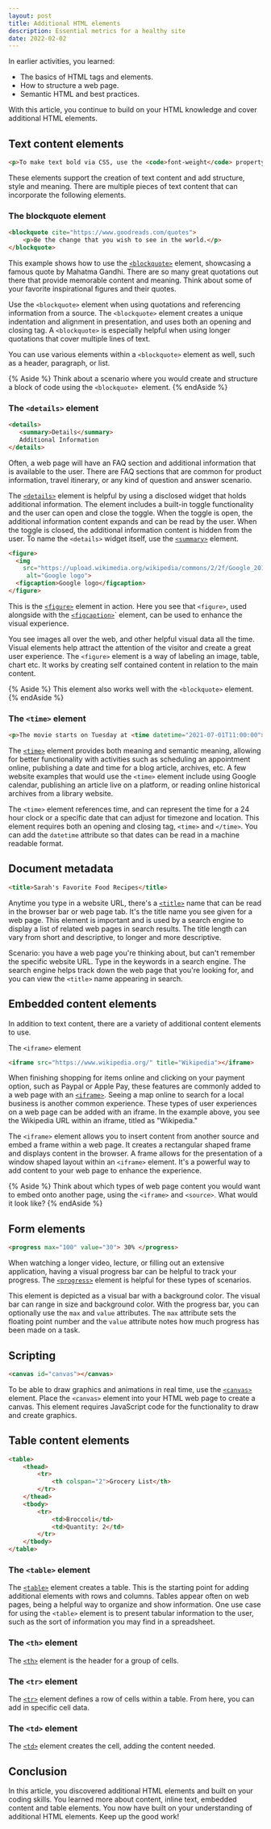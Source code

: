 ```yaml
---
layout: post
title: Additional HTML elements
description: Essential metrics for a healthy site
date: 2022-02-02
---
```


In earlier activities, you learned:

- The basics of  HTML tags and elements. 
- How to structure a web page.
- Semantic HTML and best practices. 

With this article, you continue to build on your HTML knowledge and cover additional HTML elements. 

## Text content elements

```html
<p>To make text bold via CSS, use the <code>font-weight</code> property with the <code>bold</code> property value.</p>
```

These elements support the creation of text content and add structure, style and meaning. There are multiple pieces of text content that can incorporate the following elements. 

### The blockquote element

```html
<blockquote cite="https://www.goodreads.com/quotes">
    <p>Be the change that you wish to see in the world.</p>
</blockquote>
```

This example shows how to use the [`<blockquote>`](https://developer.mozilla.org/docs/Web/HTML/Element/blockquote) element, showcasing a famous quote by Mahatma Gandhi. There are so many great quotations out there that provide memorable content and meaning. Think about some of your favorite inspirational figures and their quotes. 

Use the `<blockquote>` element when using quotations and referencing information from a  source. The `<blockquote>` element creates a unique indentation and alignment in presentation, and uses both an opening and closing tag. A `<blockquote>` is especially helpful when using longer quotations that cover multiple lines of text.

You can use various elements within a `<blockquote>` element as well, such as a header, paragraph, or list. 

{% Aside %}
Think about a scenario where you would create and structure a block of code using the `<blockquote> `element. 
{% endAside %}

### The `<details>` element

```html
<details>
   <summary>Details</summary>
   Additional Information
</details>
```

Often, a web page will have an FAQ section and additional information that is available to the user. There are FAQ sections that are common for product information, travel itinerary, or any kind of question and answer scenario. 

The [`<details>`](https://developer.mozilla.org/docs/Web/HTML/Element/details) element is helpful by using a disclosed widget that holds additional information. The element includes a built-in toggle functionality and the user can open and close the toggle. When the toggle is open, the additional information content expands and can be read by the user. When the toggle is closed, the additional information content is hidden from the user. To name the `<details>` widget itself, use the [`<summary>`](https://developer.mozilla.org/docs/Web/HTML/Element/summary) element. 

```html
<figure>
  <img
    src="https://upload.wikimedia.org/wikipedia/commons/2/2f/Google_2015_logo.svg"
     alt="Google logo">
  <figcaption>Google logo</figcaption>
</figure>
```

This is the [`<figure>`](https://developer.mozilla.org/docs/Web/HTML/Element/figure) element in action. Here you see that `<figure>`, used alongside with the [`<figcaption>`](https://developer.mozilla.org/docs/Web/HTML/Element/figcaption)` element, can be used to enhance the visual experience. 

You see images all over the web, and other helpful visual data all the time. Visual elements help attract the attention of the visitor and create a great user experience. The `<figure>` element is a way of labeling an image, table, chart etc. It works by creating self contained content in relation to the main content. 

{% Aside %}
This element also works well with the `<blockquote>` element. 
{% endAside %} 

### The `<time>` element

```html
<p>The movie starts on Tuesday at <time datetime="2021-07-01T11:00:00">11:00</time>.</p>
```

The [`<time>`](https://developer.mozilla.org/docs/Web/HTML/Element/time) element provides both meaning and semantic meaning, allowing for better functionality with activities such as scheduling an appointment online, publishing a date and time for a blog article, archives, etc. A few website examples that would use the `<time>` element include using Google calendar, publishing an article live on a platform, or reading online historical archives from a library website.

The `<time>` element  references time, and can represent the time for a 24 hour clock or a specific date that can adjust for timezone and location.  This element requires both an opening and closing tag, `<time>` and `</time>`. You can add the `datetime` attribute so that dates can be read in a machine readable format. 

## Document metadata

```html
<title>Sarah's Favorite Food Recipes</title>
```

Anytime you type in a website URL, there's a [`<title>`](https://developer.mozilla.org/docs/Web/HTML/Element/title) name that can be read in the browser bar or web page tab. It's the title name you see given for a web page. This element is important and is used by a search engine to display a list of related web pages in search results. The title length can vary from short and descriptive, to longer and more descriptive. 

Scenario: you have a web page you're thinking about, but can't remember the specific website URL. Type in the keywords in a search engine. The search engine helps track down the web page that you're looking for, and you can view the `<title>` name appearing in search.

## Embedded content elements

In addition to text content, there are a variety of additional content elements to use. 

The `<iframe>` element

```html
<iframe src="https://www.wikipedia.org/" title="Wikipedia"></iframe>
```

When finishing shopping for items online and clicking on your payment option, such as Paypal or Apple Pay, these features are commonly added to a web page with an [`<iframe>`](https://developer.mozilla.org/docs/Web/HTML/Element/iframe). Seeing a map online to search for a local business is another common experience. These types of user experiences on a web page can be added with an iframe.  In the example above, you see the Wikipedia URL within an iframe, titled as "Wikipedia." 

The `<iframe>` element allows you to insert content from another source and embed a frame within a web page. It creates a rectangular shaped frame and displays content in the browser. A frame allows for the presentation of a window shaped layout within an `<iframe>` element. It's a powerful way to add content to your web page to enhance the experience. 

{% Aside %}
Think about which types of web page content you would want to embed onto another page, using the `<iframe>` and `<source>`. What would it look like?
{% endAside %}

## Form elements

```html
<progress max="100" value="30"> 30% </progress>
```

When watching a longer video, lecture, or filling out an extensive application, having a visual progress bar can be helpful to track your progress. The [`<progress>`](https://developer.mozilla.org/docs/Web/HTML/Element/progress) element is helpful for these types of scenarios. 

This element is depicted as a visual bar with a background color. The visual bar can range in size and background color. With the progress bar, you can optionally use the `max` and `value` attributes. The `max` attribute sets the floating point number and the `value` attribute notes how much progress has been made on a task.  

## Scripting

```html
<canvas id="canvas"></canvas>
```

To be able to draw graphics and animations in real time, use the [`<canvas>`](https://developer.mozilla.org/docs/Web/API/Canvas_API) element. Place the `<canvas>` element into your HTML web page to create a canvas. This element requires JavaScript code for the functionality to draw and create graphics. 

## Table content elements

```html
<table>
    <thead>
        <tr>
            <th colspan="2">Grocery List</th>
        </tr>
    </thead>
    <tbody>
        <tr>
            <td>Broccoli</td>
            <td>Quantity: 2</td>
        </tr>
    </tbody>
</table>
```

### The `<table>` element

The [`<table>`](https://developer.mozilla.org/docs/Web/HTML/Element/table) element creates a table. This is the starting point for adding additional elements with rows and columns. Tables appear often on web pages, being a helpful way to organize and show information. One use case for using the `<table>` element is to present tabular information to the user, such as the sort of information you may find in a spreadsheet.

### The `<th>` element

The [`<th>`](https://developer.mozilla.org/docs/Web/HTML/Element/th) element is the header for a group of cells. 

### The `<tr>` element

The [`<tr>`](https://developer.mozilla.org/docs/Web/HTML/Element/tr) element defines a row of cells within a table. From here, you can add in specific cell data. 

### The `<td>` element 

The [`<td>`](https://developer.mozilla.org/docs/Web/HTML/Element/td) element creates the cell, adding the content needed. 

## Conclusion

In this article, you discovered additional HTML elements and built on your coding skills. You learned more about content, inline text, embedded content and table elements. You now have built on your understanding of additional HTML elements. Keep up the good work!
